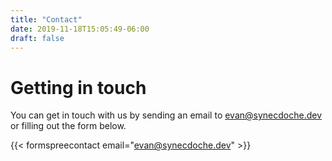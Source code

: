```yaml
---
title: "Contact"
date: 2019-11-18T15:05:49-06:00
draft: false
---
```


# Getting in touch
You can get in touch with us by sending an email to [evan@synecdoche.dev](mailto:evan@synecdoche.dev) or filling out the form below.

{{< formspreecontact email="evan@synecdoche.dev" >}}
